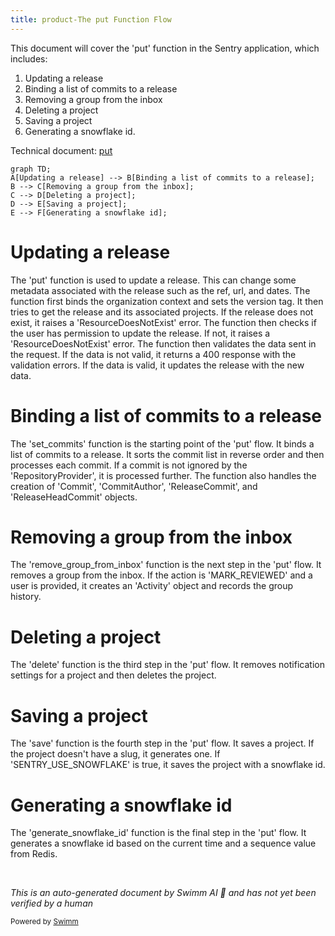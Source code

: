 ```yaml
---
title: product-The put Function Flow
---
```

This document will cover the 'put' function in the Sentry application, which includes:

1. Updating a release
2. Binding a list of commits to a release
3. Removing a group from the inbox
4. Deleting a project
5. Saving a project
6. Generating a snowflake id.

Technical document: <SwmLink doc-title="put">[put](/.swm/understanding-the-put-function.ry88g6oo.sw.md)</SwmLink>

```mermaid
graph TD;
A[Updating a release] --> B[Binding a list of commits to a release];
B --> C[Removing a group from the inbox];
C --> D[Deleting a project];
D --> E[Saving a project];
E --> F[Generating a snowflake id];
```

# Updating a release

The 'put' function is used to update a release. This can change some metadata associated with the release such as the ref, url, and dates. The function first binds the organization context and sets the version tag. It then tries to get the release and its associated projects. If the release does not exist, it raises a 'ResourceDoesNotExist' error. The function then checks if the user has permission to update the release. If not, it raises a 'ResourceDoesNotExist' error. The function then validates the data sent in the request. If the data is not valid, it returns a 400 response with the validation errors. If the data is valid, it updates the release with the new data.

# Binding a list of commits to a release

The 'set_commits' function is the starting point of the 'put' flow. It binds a list of commits to a release. It sorts the commit list in reverse order and then processes each commit. If a commit is not ignored by the 'RepositoryProvider', it is processed further. The function also handles the creation of 'Commit', 'CommitAuthor', 'ReleaseCommit', and 'ReleaseHeadCommit' objects.

# Removing a group from the inbox

The 'remove_group_from_inbox' function is the next step in the 'put' flow. It removes a group from the inbox. If the action is 'MARK_REVIEWED' and a user is provided, it creates an 'Activity' object and records the group history.

# Deleting a project

The 'delete' function is the third step in the 'put' flow. It removes notification settings for a project and then deletes the project.

# Saving a project

The 'save' function is the fourth step in the 'put' flow. It saves a project. If the project doesn't have a slug, it generates one. If 'SENTRY_USE_SNOWFLAKE' is true, it saves the project with a snowflake id.

# Generating a snowflake id

The 'generate_snowflake_id' function is the final step in the 'put' flow. It generates a snowflake id based on the current time and a sequence value from Redis.

&nbsp;

*This is an auto-generated document by Swimm AI 🌊 and has not yet been verified by a human*

<SwmMeta version="3.0.0" repo-id="Z2l0aHViJTNBJTNBc2VudHJ5LWRlbW8lM0ElM0FTd2ltbS1EZW1v" repo-name="sentry-demo" doc-type="product-flows"><sup>Powered by [Swimm](/)</sup></SwmMeta>
